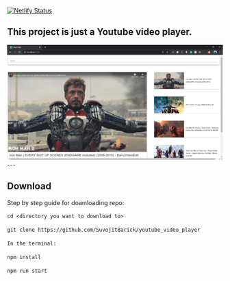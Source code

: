 [![Netlify Status](https://api.netlify.com/api/v1/badges/a8c3cdfe-1ebf-4c61-9bdf-f417b045b149/deploy-status)](https://app.netlify.com/sites/elastic-lichterman-579bf7/deploys)

This project is just a Youtube video player.
---
<img src="https://github.com/SuvojitBarick/youtube_video_player/blob/master/ScreenShot.png" alt="Preview">
---

## Download

Step by step guide for downloading repo:

```
cd <directory you want to download to>

git clone https://github.com/SuvojitBarick/youtube_video_player

In the terminal:

npm install

npm run start


```
